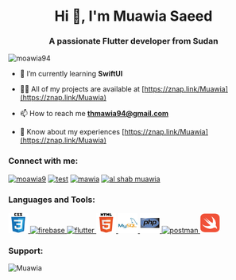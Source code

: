 
<h1 align="center">Hi 👋, I'm Muawia Saeed</h1>
<h3 align="center">A passionate Flutter developer from Sudan</h3>

<p align="left"> <img src="https://komarev.com/ghpvc/?username=moawia94&label=Profile%20views&color=0e75b6&style=flat" alt="moawia94" /> </p>

- 🌱 I’m currently learning **SwiftUI**

- 👨‍💻 All of my projects are available at [https://znap.link/Muawia](https://znap.link/Muawia)

- 📫 How to reach me **thmawia94@gmail.com**

- 📄 Know about my experiences [https://znap.link/Muawia](https://znap.link/Muawia)

<h3 align="left">Connect with me:</h3>
<p align="left">
<a href="https://twitter.com/moawia9" target="blank"><img align="center" src="https://raw.githubusercontent.com/rahuldkjain/github-profile-readme-generator/master/src/images/icons/Social/twitter.svg" alt="moawia9" height="30" width="40" /></a>
<a href="https://linkedin.com/in/test" target="blank"><img align="center" src="https://raw.githubusercontent.com/rahuldkjain/github-profile-readme-generator/master/src/images/icons/Social/linked-in-alt.svg" alt="test" height="30" width="40" /></a>
<a href="https://fb.com/mawia" target="blank"><img align="center" src="https://raw.githubusercontent.com/rahuldkjain/github-profile-readme-generator/master/src/images/icons/Social/facebook.svg" alt="mawia" height="30" width="40" /></a>
<a href="https://www.youtube.com/c/al shab muawia" target="blank"><img align="center" src="https://raw.githubusercontent.com/rahuldkjain/github-profile-readme-generator/master/src/images/icons/Social/youtube.svg" alt="al shab muawia" height="30" width="40" /></a>
</p>

<h3 align="left">Languages and Tools:</h3>
<p align="left"> <a href="https://www.w3schools.com/css/" target="_blank"> <img src="https://raw.githubusercontent.com/devicons/devicon/master/icons/css3/css3-original-wordmark.svg" alt="css3" width="40" height="40"/> </a> <a href="https://firebase.google.com/" target="_blank"> <img src="https://www.vectorlogo.zone/logos/firebase/firebase-icon.svg" alt="firebase" width="40" height="40"/> </a> <a href="https://flutter.dev" target="_blank"> <img src="https://www.vectorlogo.zone/logos/flutterio/flutterio-icon.svg" alt="flutter" width="40" height="40"/> </a> <a href="https://www.w3.org/html/" target="_blank"> <img src="https://raw.githubusercontent.com/devicons/devicon/master/icons/html5/html5-original-wordmark.svg" alt="html5" width="40" height="40"/> </a> <a href="https://www.mysql.com/" target="_blank"> <img src="https://raw.githubusercontent.com/devicons/devicon/master/icons/mysql/mysql-original-wordmark.svg" alt="mysql" width="40" height="40"/> </a> <a href="https://www.php.net" target="_blank"> <img src="https://raw.githubusercontent.com/devicons/devicon/master/icons/php/php-original.svg" alt="php" width="40" height="40"/> </a> <a href="https://postman.com" target="_blank"> <img src="https://www.vectorlogo.zone/logos/getpostman/getpostman-icon.svg" alt="postman" width="40" height="40"/> </a> <a href="https://developer.apple.com/swift/" target="_blank"> <img src="https://raw.githubusercontent.com/devicons/devicon/master/icons/swift/swift-original.svg" alt="swift" width="40" height="40"/> </a> </p>

<h3 align="left">Support:</h3>
<p><a href="https://www.buymeacoffee.com/Muawia"> <img align="left" src="https://cdn.buymeacoffee.com/buttons/v2/default-yellow.png" height="50" width="210" alt="Muawia" /></a></p><br><br>

</br>


